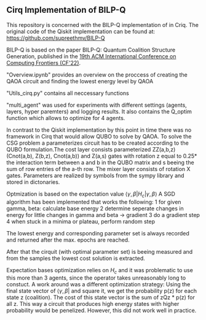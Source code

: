 ## Cirq Implementation of BILP-Q


This repository is concerned with the BILP-Q implementation of in Criq.
The original code of the Qiskit implementation can be found at:
https://github.com/supreethmv/BILP-Q

BILP-Q is based on the paper BILP-Q: Quantum Coalition Structure Generation, published in the [19th ACM International Conference on Computing Frontiers (CF'22)](https://www.computingfrontiers.org/2022/index.html). 

"Overview.ipynb" provides an overview on the proccess of creating the QAOA circuit and finding the lowest energy level by QAOA

"Utils_cirq.py" contains all neccessary functions

"multi_agent" was used for experiments with different settings (agents, layers, hyper paremters) and logging results. It also contains the Q_optim function which allows to optimize for 4 agents.


In contrast to the Qiskit implementation by this point in time there was no framework in Cirq that would allow QUBO to solve by QAOA.
To solve the CSG problem a parameterizes circuit has to be created according to the QUBO formulation.The cost layer consists parameterized ZZ(a,b,z) (Cnot(a,b), Z(b,z), Cnot(a,b)) and Z(a,s) gates with rotation z equal to 0.25* the interaction term between a and b in the QUBO matrix and s beeing the sum of row entries of the a-th row. The mixer layer consists of rotation X gates.
Parameters are realized by symbols from the sympy library and stored in dictonaries.

Optmization is based on the expectation value $\langle\gamma,\beta |H_c| \gamma,\beta\rangle$
A SGD algorithm has been implemented that works the following:
1 for given gamma, beta: calculate base energy
2 determine seperate changes in energy for little changes in gamma and beta -> gradient
3 do a gradient step
4 when stuck in a minima or plateau, perform random step

The lowest energy and corresponding parameter set is always recorded and returned after the max. epochs are reached.

After that the cirquit (with optimal parameter set) is beeing measured and from the samples the lowest cost solution is extracted.

Expectation bases optimization relies on $H_c$ and it was problematic to use this more than 3 agents, since the operator takes unreasonably long to constuct.
A work around was a different optimization strategy:
Using the final state vector of $\langle\gamma,\beta|$ and square it, we get the probability p(z) for each state z (coalition). The cost of this state vector is the sum of zQz * p(z) for all z. 
This way a circuit that produces high energy states with higher probability would be penelized.
However, this did not work well in practice. 
